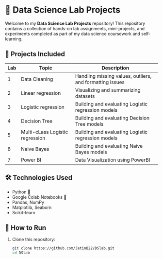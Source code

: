 # 🧪 Data Science Lab Projects

Welcome to my **Data Science Lab Projects** repository! This repository contains a collection of hands-on lab assignments, mini-projects, and experiments completed as part of my data science coursework and self-learning.

## 📌 Projects Included

| Lab | Topic                  | Description |
|-----|------------------------|-------------|
| 1   | Data Cleaning          | Handling missing values, outliers, and formatting issues |
| 2   | Linear regression | Visualizing and summarizing datasets |
| 3   | Logistic regression         | Building and evaluating Logistic regression models |
| 4   | Decision Tree   | Building and evaluating Decision Tree models  |
| 5   | Multi-cLass Logistic regression   | Building and evaluating Logistic regression models |
| 6   | Naive Bayes         | Building and evaluating Naive Bayes models |
| 7   | Power BI         | Data Visualization using PowerBI |


## 🛠️ Technologies Used

- Python 🐍
- Google Colab Notebooks 📓
- Pandas, NumPy
- Matplotlib, Seaborn
- Scikit-learn

## 📌 How to Run

1. Clone this repository:
   ```bash
   git clone https://github.com/JatinB22/DSlab.git
   cd DSlab
